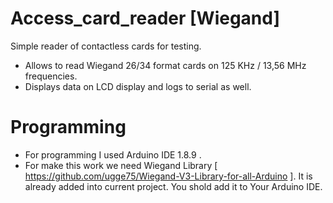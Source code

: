 # Access_card_reader [Wiegand]

Simple reader of contactless cards for testing.

- Allows to read Wiegand 26/34 format cards on 125 KHz / 13,56 MHz frequencies.
- Displays data on LCD display and logs to serial as well.

# Programming

- For programming I used Arduino IDE 1.8.9 .
- For make this work we need Wiegand Library [ https://github.com/ugge75/Wiegand-V3-Library-for-all-Arduino ].
  It is already added into current project. You shold add it to Your Arduino IDE.
